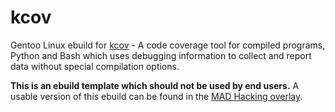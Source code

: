 # kcov
Gentoo Linux ebuild for [kcov](https://github.com/SimonKagstrom/kcov) - A code coverage tool for
compiled programs, Python and Bash which uses debugging information to collect and report data
without special compilation options.

**This is an ebuild template which should not be used by end users.** A usable version of this ebuild can
be found in the [MAD Hacking overlay](https://github.com/MADhacking/overlay).
